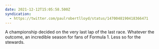 ```yaml
---
date: 2021-12-12T15:05:58.500Z
syndication:
  - https://twitter.com/paulrobertlloyd/status/1470048190418366471
---
```

A championship decided on the very last lap of the last race. Whatever the outcome, an incredible season for fans of Formula 1. Less so for the stewards.

